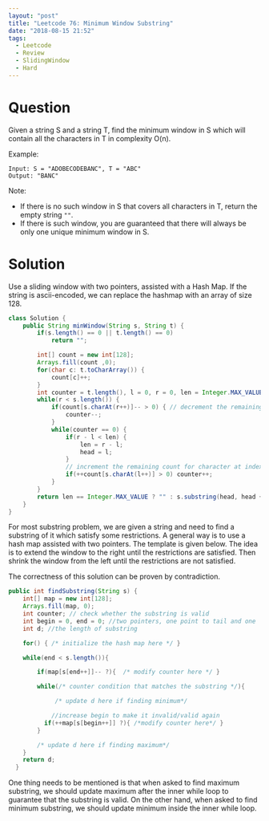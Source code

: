 ```yaml
---
layout: "post"
title: "Leetcode 76: Minimum Window Substring"
date: "2018-08-15 21:52"
tags:
  - Leetcode
  - Review
  - SlidingWindow
  - Hard
---
```


# Question
Given a string S and a string T, find the minimum window in S which will contain all the characters in T in complexity O(n).

Example:
```
Input: S = "ADOBECODEBANC", T = "ABC"
Output: "BANC"
```

Note:

* If there is no such window in S that covers all characters in T, return the empty string `""`.
* If there is such window, you are guaranteed that there will always be only one unique minimum window in S.

# Solution
Use a sliding window with two pointers, assisted with a Hash Map. If the string is ascii-encoded, we can replace the hashmap with an array of size 128.
```java
class Solution {
    public String minWindow(String s, String t) {
        if(s.length() == 0 || t.length() == 0)
            return "";

        int[] count = new int[128];
        Arrays.fill(count ,0);
        for(char c: t.toCharArray()) {
            count[c]++;
        }
        int counter = t.length(), l = 0, r = 0, len = Integer.MAX_VALUE, head = 0;
        while(r < s.length()) {
            if(count[s.charAt(r++)]-- > 0) { // decrement the remaining count for character at index r
                counter--;
            }
            while(counter == 0) {
                if(r - l < len) {
                    len = r - l;
                    head = l;
                }
                // increment the remaining count for character at index l
                if(++count[s.charAt(l++)] > 0) counter++;
            }
        }
        return len == Integer.MAX_VALUE ? "" : s.substring(head, head + len);
    }
}
```

For most substring problem, we are given a string and need to find a substring of it which satisfy some restrictions. A general way is to use a hash map assisted with two pointers. The template is given below. The idea is to extend the window to the right until the restrictions are satisfied. Then shrink the window from the left until the restrictions are not satisfied.

The correctness of this solution can be proven by contradiction.

```java
public int findSubstring(String s) {
    int[] map = new int[128];
    Arrays.fill(map, 0);
    int counter; // check whether the substring is valid
    int begin = 0, end = 0; //two pointers, one point to tail and one  head
    int d; //the length of substring

    for() { /* initialize the hash map here */ }

    while(end < s.length()){

        if(map[s[end++]]-- ?){  /* modify counter here */ }

        while(/* counter condition that matches the substring */){

             /* update d here if finding minimum*/

            //increase begin to make it invalid/valid again
          if(++map[s[begin++]] ?){ /*modify counter here*/ }
        }  

        /* update d here if finding maximum*/
    }
    return d;
  }
```

One thing needs to be mentioned is that when asked to find maximum substring, we should update maximum after the inner while loop to guarantee that the substring is valid. On the other hand, when asked to find minimum substring, we should update minimum inside the inner while loop.
